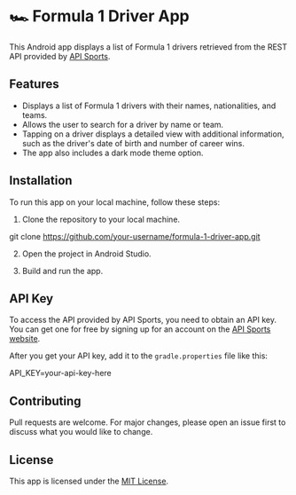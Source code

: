 # 🏎️ Formula 1 Driver App

This Android app displays a list of Formula 1 drivers retrieved from the REST API provided by [API Sports](https://rapidapi.com/api-sports/api/api-formula-1). 

## Features

- Displays a list of Formula 1 drivers with their names, nationalities, and teams.
- Allows the user to search for a driver by name or team.
- Tapping on a driver displays a detailed view with additional information, such as the driver's date of birth and number of career wins.
- The app also includes a dark mode theme option.

## Installation

To run this app on your local machine, follow these steps:

1. Clone the repository to your local machine.

git clone https://github.com/your-username/formula-1-driver-app.git

2. Open the project in Android Studio.

3. Build and run the app.

## API Key

To access the API provided by API Sports, you need to obtain an API key. You can get one for free by signing up for an account on the [API Sports website](https://rapidapi.com/api-sports/api/api-formula-1/pricing).

After you get your API key, add it to the `gradle.properties` file like this:

API_KEY=your-api-key-here


## Contributing

Pull requests are welcome. For major changes, please open an issue first to discuss what you would like to change.

## License

This app is licensed under the [MIT License](https://github.com/your-username/formula-1-driver-app/blob/main/LICENSE).
